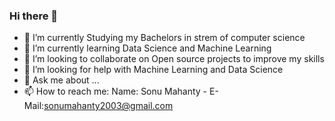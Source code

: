 ### Hi there 👋

<!--
**Sonu-rgukt/Sonu-rgukt** is a ✨ _special_ ✨ repository because its `README.md` (this file) appears on your GitHub profile.

Here are some ideas to get you started:-->

- 🔭 I’m currently Studying my Bachelors in strem of computer science 
- 🌱 I’m currently learning Data Science and Machine Learning 
- 👯 I’m looking to collaborate on Open source projects to improve my skills 
- 🤔 I’m looking for help with Machine Learning and Data Science
- 💬 Ask me about ...
- 📫 How to reach me: Name: Sonu Mahanty
                      - E-Mail:sonumahanty2003@gmail.com
<!-- - 😄 Pronouns: ...
- ⚡ Fun fact: ...
-->
